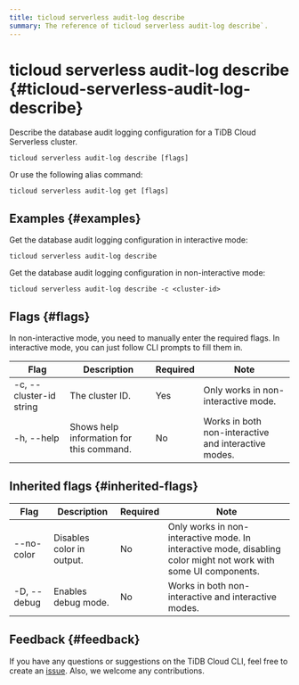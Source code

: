 ```yaml
---
title: ticloud serverless audit-log describe
summary: The reference of ticloud serverless audit-log describe`.
---
```


# ticloud serverless audit-log describe {#ticloud-serverless-audit-log-describe}

Describe the database audit logging configuration for a TiDB Cloud Serverless cluster.

```shell
ticloud serverless audit-log describe [flags]
```

Or use the following alias command:

```shell
ticloud serverless audit-log get [flags]
```

## Examples {#examples}

Get the database audit logging configuration in interactive mode:

```shell
ticloud serverless audit-log describe
```

Get the database audit logging configuration in non-interactive mode:

```shell
ticloud serverless audit-log describe -c <cluster-id>
```

## Flags {#flags}

In non-interactive mode, you need to manually enter the required flags. In interactive mode, you can just follow CLI prompts to fill them in.

| Flag                    | Description                              | Required | Note                                                 |
| ----------------------- | ---------------------------------------- | -------- | ---------------------------------------------------- |
| -c, --cluster-id string | The cluster ID.                          | Yes      | Only works in non-interactive mode.                  |
| -h, --help              | Shows help information for this command. | No       | Works in both non-interactive and interactive modes. |

## Inherited flags {#inherited-flags}

| Flag        | Description               | Required | Note                                                                                                             |
| ----------- | ------------------------- | -------- | ---------------------------------------------------------------------------------------------------------------- |
| --no-color  | Disables color in output. | No       | Only works in non-interactive mode. In interactive mode, disabling color might not work with some UI components. |
| -D, --debug | Enables debug mode.       | No       | Works in both non-interactive and interactive modes.                                                             |

## Feedback {#feedback}

If you have any questions or suggestions on the TiDB Cloud CLI, feel free to create an [issue](https://github.com/tidbcloud/tidbcloud-cli/issues/new/choose). Also, we welcome any contributions.
